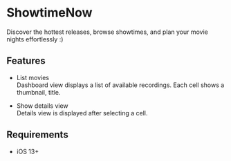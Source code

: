 # ShowtimeNow

Discover the hottest releases, browse showtimes, and plan your movie nights effortlessly :)


## Features
* List movies  
Dashboard view displays a list of available recordings. Each cell shows a thumbnail, title.

* Show details view  
Details view is displayed after selecting a cell.

## Requirements
* iOS 13+
